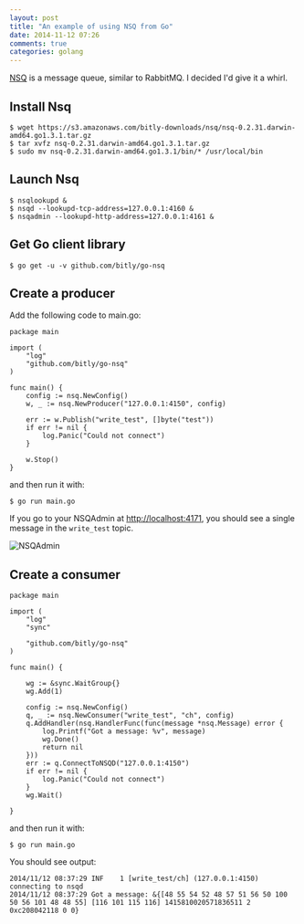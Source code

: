 ```yaml
---
layout: post
title: "An example of using NSQ from Go"
date: 2014-11-12 07:26
comments: true
categories: golang
---
```


[NSQ](https://github.com/bitly/nsq) is a message queue, similar to RabbitMQ.  I decided I'd give it a whirl.

## Install Nsq

```
$ wget https://s3.amazonaws.com/bitly-downloads/nsq/nsq-0.2.31.darwin-amd64.go1.3.1.tar.gz
$ tar xvfz nsq-0.2.31.darwin-amd64.go1.3.1.tar.gz
$ sudo mv nsq-0.2.31.darwin-amd64.go1.3.1/bin/* /usr/local/bin
```

## Launch Nsq

```
$ nsqlookupd & 
$ nsqd --lookupd-tcp-address=127.0.0.1:4160 &
$ nsqadmin --lookupd-http-address=127.0.0.1:4161 &
```

## Get Go client library

```
$ go get -u -v github.com/bitly/go-nsq
```

## Create a producer

Add the following code to main.go:

```
package main

import (
	"log"
	"github.com/bitly/go-nsq"
)

func main() {
	config := nsq.NewConfig()
	w, _ := nsq.NewProducer("127.0.0.1:4150", config)

	err := w.Publish("write_test", []byte("test"))
	if err != nil {
		log.Panic("Could not connect")
	}

	w.Stop()
}

```

and then run it with:

```
$ go run main.go
```

If you go to your NSQAdmin at [http://localhost:4171](http://localhost:4171/), you should see a single message in the `write_test` topic.

![NSQAdmin](http://tleyden-misc.s3.amazonaws.com/blog_images/nsq_admin.png)

## Create a consumer

```
package main

import (
	"log"
	"sync"

	"github.com/bitly/go-nsq"
)

func main() {

	wg := &sync.WaitGroup{}
	wg.Add(1)

	config := nsq.NewConfig()
	q, _ := nsq.NewConsumer("write_test", "ch", config)
	q.AddHandler(nsq.HandlerFunc(func(message *nsq.Message) error {
		log.Printf("Got a message: %v", message)
		wg.Done()
		return nil
	}))
	err := q.ConnectToNSQD("127.0.0.1:4150")
	if err != nil {
		log.Panic("Could not connect")
	}
	wg.Wait()

}

```

and then run it with:

```
$ go run main.go
```

You should see output:

```
2014/11/12 08:37:29 INF    1 [write_test/ch] (127.0.0.1:4150) connecting to nsqd
2014/11/12 08:37:29 Got a message: &{[48 55 54 52 48 57 51 56 50 100 50 56 101 48 48 55] [116 101 115 116] 1415810020571836511 2 0xc208042118 0 0}
```



